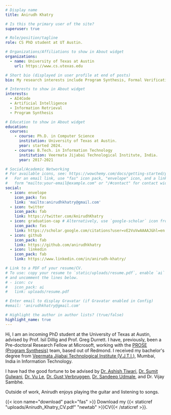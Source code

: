 ```yaml
---
# Display name
title: Anirudh Khatry

# Is this the primary user of the site?
superuser: true

# Role/position/tagline
role: CS PhD student at UT Austin.

# Organizations/Affiliations to show in About widget
organizations:
  - name: University of Texas at Austin
    url: https://www.cs.utexas.edu

# Short bio (displayed in user profile at end of posts)
bio: My research interests include Program Synthesis, Formal Verification and Machine Learning.

# Interests to show in About widget
interests:
  - AI4Code
  - Artificial Intelligence
  - Information Retrieval
  - Program Synthesis

# Education to show in About widget
education:
  courses:
    - course: Ph.D. in Computer Science
      institution: University of Texas at Austin.
      year: started 2024.
    - course: B.Tech. in Information Technology
      institution: Veermata Jijabai Technological Institute, India.
      year: 2017-2021

# Social/Academic Networking
# For available icons, see: https://wowchemy.com/docs/getting-started/page-builder/#icons
#   For an email link, use "fas" icon pack, "envelope" icon, and a link in the
#   form "mailto:your-email@example.com" or "/#contact" for contact widget.
social:
  - icon: envelope
    icon_pack: fas
    link: 'mailto:anirudhkhatry@gmail.com'
  - icon: twitter
    icon_pack: fab
    link: https://twitter.com/AnirudhKhatry
  - icon: graduation-cap # Alternatively, use `google-scholar` icon from `ai` icon pack
    icon_pack: fas
    link: https://scholar.google.com/citations?user=vE2VuVwAAAAJ&hl=en
  - icon: github
    icon_pack: fab
    link: https://github.com/anirudhkhatry
  - icon: linkedin
    icon_pack: fab
    link: https://www.linkedin.com/in/anirudh-khatry/

# Link to a PDF of your resume/CV.
# To use: copy your resume to `static/uploads/resume.pdf`, enable `ai` icons in `params.toml`,
# and uncomment the lines below.
# - icon: cv
#   icon_pack: ai
#   link: uploads/resume.pdf

# Enter email to display Gravatar (if Gravatar enabled in Config)
#email: 'anirudhkhatry@gmail.com'

# Highlight the author in author lists? (true/false)
highlight_name: true
---
```


Hi, I am an incoming PhD student at the University of Texas at Austin, advised by Prof. Isil Dillig and Prof. Greg Durrett. I have, previously, been a Pre-doctoral Research Fellow at Microsoft, working with the [PROSE (Program Synthesis)](https://www.microsoft.com/en-us/research/group/prose/) team, based out of Redmond. I received my bachelor's degree from [Veermata Jijabai Technological Institute (V.J.T.I.)](https://vjti.ac.in), Mumbai, India in Information Technology.

I have had the good fortune to be advised by [Dr. Ashish Tiwari](https://www.microsoft.com/en-us/research/people/astiwar/), [Dr. Sumit Gulwani](https://www.microsoft.com/en-us/research/people/sumitg/), [Dr. Vu Le](https://www.microsoft.com/en-us/research/people/levu/), [Dr. Gust Verbruggen](https://www.microsoft.com/en-us/research/people/gverbruggen/), [Dr. Sandeep Udmale](https://www.linkedin.com/in/dr-sandeep-udmale-90507123/?originalSubdomain=in), and Dr. Vijay Sambhe.

Outside of work, Anirudh enjoys playing the guitar and listening to songs.


{{< icon name="download" pack="fas" >}} Download my {{< staticref "uploads/Anirudh_Khatry_CV.pdf" "newtab" >}}CV{{< /staticref >}}.
